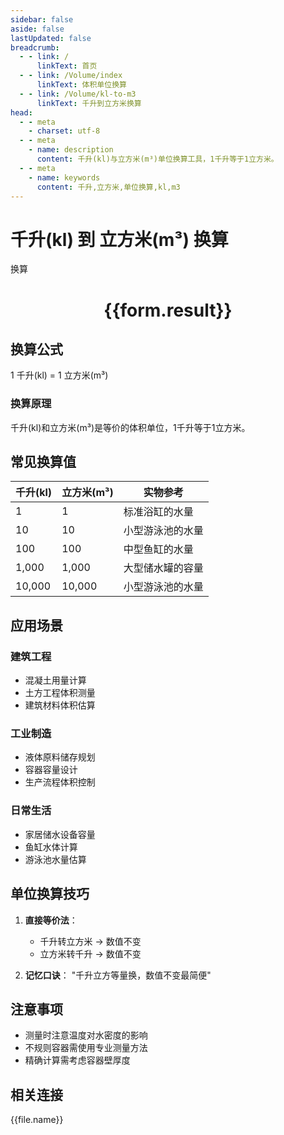 ```yaml
---
sidebar: false
aside: false
lastUpdated: false
breadcrumb:
  - - link: /
      linkText: 首页
  - - link: /Volume/index
      linkText: 体积单位换算
  - - link: /Volume/kl-to-m3
      linkText: 千升到立方米换算
head:
  - - meta
    - charset: utf-8
  - - meta
    - name: description
      content: 千升(kl)与立方米(m³)单位换算工具，1千升等于1立方米。
  - - meta
    - name: keywords
      content: 千升,立方米,单位换算,kl,m3
---
```


# 千升(kl) 到 立方米(m³) 换算

<script setup>
import { onMounted, reactive, inject ,ref  } from 'vue'
import { NButton,NForm ,NFormItem,NInput,NInputNumber,NSelect,NCard,useMessage ,NGrid ,NGi } from 'naive-ui'
import { defineClientComponent } from 'vitepress'
import { Volume } from '../files';

const convert = inject('convert')
const formRef = ref(null);
const rules = {
  number:{
    required: true,
    type: 'number',
    trigger: "blur"
  }
}
const form = reactive({
  number:null,
  result:'',
  title:'千升(kl)到立方米(m³)换算'
})

const convertHandler = (e) => {
  e.preventDefault();
  formRef.value?.validate((errors)=>{
    if (!errors) {
      form.result = `${form.number} kl = ${convert(form.number).from('kl').to('m3')} m³`
    }
  })
}
</script>

<n-form size="large" :model="form" ref='formRef' :rules="rules">
  <n-form-item label="数值" path="number">
    <n-input-number size="large" style="width:100%" :min="0" v-model:value="form.number" placeholder="请输入千升数值" />
  </n-form-item>
  <n-form-item>
    <n-button type="info" style="width:100%" @click="convertHandler">换算</n-button>
  </n-form-item>
</n-form>
<n-card embedded :bordered="false" hoverable>
  <div style="text-align:center">
    <h1>{{form.result}}</h1>
  </div>
</n-card>

## 换算公式
1 千升(kl) = 1 立方米(m³)

### 换算原理
千升(kl)和立方米(m³)是等价的体积单位，1千升等于1立方米。

## 常见换算值
| 千升(kl) | 立方米(m³) | 实物参考                 |
|---------|-----------|--------------------------|
| 1       | 1         | 标准浴缸的水量            |
| 10      | 10        | 小型游泳池的水量          |
| 100     | 100       | 中型鱼缸的水量            |
| 1,000   | 1,000     | 大型储水罐的容量          |
| 10,000  | 10,000    | 小型游泳池的水量          |

## 应用场景
### 建筑工程
- 混凝土用量计算
- 土方工程体积测量
- 建筑材料体积估算

### 工业制造
- 液体原料储存规划
- 容器容量设计
- 生产流程体积控制

### 日常生活
- 家居储水设备容量
- 鱼缸水体计算
- 游泳池水量估算

## 单位换算技巧
1. **直接等价法**：
   - 千升转立方米 → 数值不变
   - 立方米转千升 → 数值不变

2. **记忆口诀**：
   "千升立方等量换，数值不变最简便"

## 注意事项
- 测量时注意温度对水密度的影响
- 不规则容器需使用专业测量方法
- 精确计算需考虑容器壁厚度

## 相关连接
<n-grid x-gap="12" :cols="2">
  <n-gi v-for="(file, index) in Volume" :key="index">
    <n-button
      text
      tag="a"
      :href="file.path"
      type="info"
    >
      {{file.name}}
    </n-button>
  </n-gi>
</n-grid>